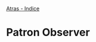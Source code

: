 [Atras - Indice](https://github.com/daniel18acevedo/DA2-Tecnologia/tree/angular-service)

# Patron Observer